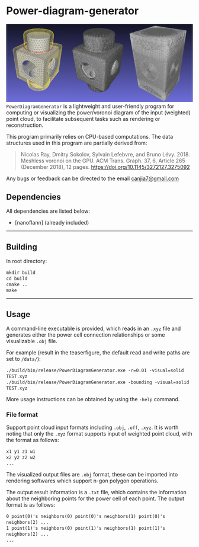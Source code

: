 # Power-diagram-generator
![teaserfigure](pic/teaserfigure.png)
`PowerDiagramGenerator` is a lightweight and user-friendly program for computing or visualizing the power/voronoi diagram of the input (weighted) point cloud, to facilitate subsequent tasks such as rendering or reconstruction.

This program primarily relies on CPU-based computations. The data structures used in this program are partially derived from:

> Nicolas Ray, Dmitry Sokolov, Sylvain Lefebvre, and Bruno Lévy. 2018. Meshless voronoi on the GPU. ACM Trans. Graph. 37, 6, Article 265 (December 2018), 12 pages. https://doi.org/10.1145/3272127.3275092

Any bugs or feedback can be directed to the email canjia7@gmail.com
## Dependencies
All dependencies are listed below:
- [nanoflann] (already included)
---
## Building
In root directory:
```
mkdir build
cd build
cmake ..
make
```
---
## Usage
A command-line executable is provided, which reads in an `.xyz` file and generates either the power cell connection relationships or some visualizable `.obj` file.

For example (result in the teaserfigure, the default read and write paths are set to `/data/`):
```
./build/bin/release/PowerDiagramGenerator.exe -r=0.01 -visual=solid TEST.xyz
./build/bin/release/PowerDiagramGenerator.exe -bounding -visual=solid TEST.xyz
```
More usage instructions can be obtained by using the `-help` command.
### File format
Support point cloud input formats including `.obj`, `.off`, `.xyz`. It is worth noting that only the `.xyz` format supports input of weighted point cloud, with the format as follows:
```
x1 y1 z1 w1
x2 y2 z2 w2
...
```

The visualized output files are `.obj` format, these can be imported into rendering softwares which support n-gon polygon operations.

The output result information is a `.txt` file, which contains the information about the neighboring points for the power cell of each point. The output format is as follows:
```
0 point(0)'s neighbors(0) point(0)'s neighbors(1) point(0)'s neighbors(2) ...
1 point(1)'s neighbors(0) point(1)'s neighbors(1) point(1)'s neighbors(2) ...
...
```